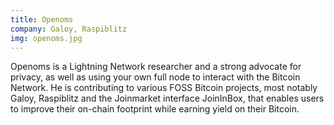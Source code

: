 ```yaml
---
title: Openoms
company: Galoy, Raspiblitz
img: openoms.jpg
---
```


Openoms is a Lightning Network researcher and a strong advocate for privacy, as well as using your own full node to interact with the Bitcoin Network. He is contributing to various FOSS Bitcoin projects, most notably Galoy, Raspiblitz and the Joinmarket interface JoinInBox, that enables users to improve their on-chain footprint while earning yield on their Bitcoin.
